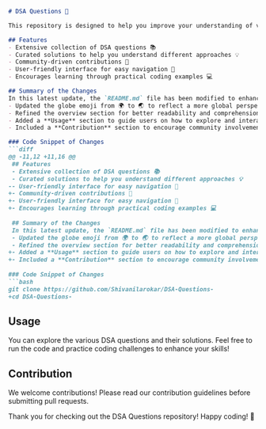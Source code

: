 ```markdown
# DSA Questions 🚀

This repository is designed to help you improve your understanding of various data structures and algorithms (DSA) through a collection of questions and solutions.

## Features
- Extensive collection of DSA questions 📚
- Curated solutions to help you understand different approaches 💡
- Community-driven contributions 🤝
- User-friendly interface for easy navigation 🧭
- Encourages learning through practical coding examples 💻

## Summary of the Changes
In this latest update, the `README.md` file has been modified to enhance clarity and improve the overall aesthetics of the documentation. Key changes include:
- Updated the globe emoji from 🌍 to 🌏 to reflect a more global perspective.
- Refined the overview section for better readability and comprehension.
- Added a **Usage** section to guide users on how to explore and interact with the DSA questions and solutions.
- Included a **Contribution** section to encourage community involvement and provide guidelines for contributing to the repository.

### Code Snippet of Changes
```diff
@@ -11,12 +11,16 @@
 ## Features
 - Extensive collection of DSA questions 📚
 - Curated solutions to help you understand different approaches 💡
-- User-friendly interface for easy navigation 🧭
+- Community-driven contributions 🤝
+- User-friendly interface for easy navigation 🧭
+- Encourages learning through practical coding examples 💻
 
 ## Summary of the Changes
 In this latest update, the `README.md` file has been modified to enhance clarity and improve the overall aesthetics of the documentation. Key changes include:
 - Updated the globe emoji from 🌍 to 🌏 to reflect a more global perspective.
 - Refined the overview section for better readability and comprehension.
+- Added a **Usage** section to guide users on how to explore and interact with the DSA questions and solutions.
+- Included a **Contribution** section to encourage community involvement and provide guidelines for contributing to the repository.
 
### Code Snippet of Changes
```bash
git clone https://github.com/Shivanilarokar/DSA-Questions-
+cd DSA-Questions-
```

## Usage
You can explore the various DSA questions and their solutions. Feel free to run the code and practice coding challenges to enhance your skills!

## Contribution
We welcome contributions! Please read our contribution guidelines before submitting pull requests.

Thank you for checking out the DSA Questions repository! Happy coding! 🚀
```